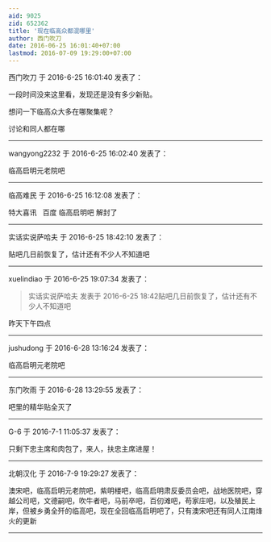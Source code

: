 ```yaml
---
aid: 9025
zid: 652362
title: '现在临高众都混哪里'
author: 西门吹刀
date: 2016-06-25 16:01:40+07:00
lastmod: 2016-07-09 19:29:00+07:00
---
```


西门吹刀 于 2016-6-25 16:01:40 发表了：

一段时间没来这里看，发现还是没有多少新贴。

想问一下临高众大多在哪聚集呢？

讨论和同人都在哪

---------

wangyong2232 于 2016-6-25 16:02:40 发表了：

临高启明元老院吧

---------

临高难民 于 2016-6-25 16:12:08 发表了：

特大喜讯   百度 临高启明吧 解封了

---------

实话实说萨哈夫 于 2016-6-25 18:42:10 发表了：

贴吧几日前恢复了，估计还有不少人不知道吧

---------

xuelindiao 于 2016-6-25 19:07:34 发表了：

> 实话实说萨哈夫 发表于 2016-6-25 18:42贴吧几日前恢复了，估计还有不少人不知道吧



昨天下午四点

---------

jushudong 于 2016-6-28 13:16:24 发表了：

临高启明元老院吧

---------

东门吹雨 于 2016-6-28 13:29:55 发表了：

吧里的精华贴全灭了

---------

G-6 于 2016-7-1 11:05:37 发表了：

只剩下忠主席和肉包了，来人，扶忠主席进屋！

---------

北朝汉化 于 2016-7-9 19:29:27 发表了：

澳宋吧，临高启明元老院吧，紫明楼吧，临高启明肃反委员会吧，战地医院吧，穿越公司吧，文德嗣吧，吹牛者吧，马前卒吧，百仞滩吧，苟家庄吧，以及殖民上岸，但被乡勇全歼的临高吧，现在全回临高启明吧了，只有澳宋吧还有同人江南烽火的更新

---------

